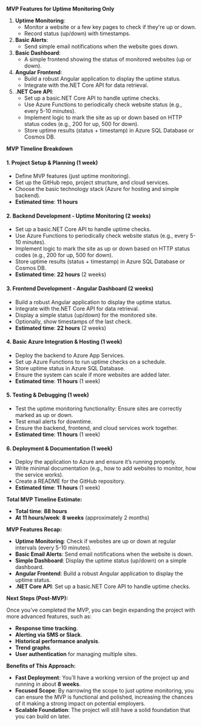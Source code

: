 **MVP Features for Uptime Monitoring Only**

1. **Uptime Monitoring**:
	* Monitor a website or a few key pages to check if they're up or down.
	* Record status (up/down) with timestamps.
2. **Basic Alerts**:
	* Send simple email notifications when the website goes down.
3. **Basic Dashboard**:
	* A simple frontend showing the status of monitored websites (up or down).
4. **Angular Frontend**:
	* Build a robust Angular application to display the uptime status.
	* Integrate with the.NET Core API for data retrieval.
5. **.NET Core API**:
	* Set up a basic.NET Core API to handle uptime checks.
	* Use Azure Functions to periodically check website status (e.g., every 5-10 minutes).
	* Implement logic to mark the site as up or down based on HTTP status codes (e.g., 200 for up, 500 for down).
	* Store uptime results (status + timestamp) in Azure SQL Database or Cosmos DB.

**MVP Timeline Breakdown**

#### 1. **Project Setup & Planning (1 week)**

* Define MVP features (just uptime monitoring).
* Set up the GitHub repo, project structure, and cloud services.
* Choose the basic technology stack (Azure for hosting and simple backend).
* **Estimated time**: **11 hours**

#### 2. **Backend Development - Uptime Monitoring (2 weeks)**

* Set up a basic.NET Core API to handle uptime checks.
* Use Azure Functions to periodically check website status (e.g., every 5-10 minutes).
* Implement logic to mark the site as up or down based on HTTP status codes (e.g., 200 for up, 500 for down).
* Store uptime results (status + timestamp) in Azure SQL Database or Cosmos DB.
* **Estimated time**: **22 hours** (2 weeks)

#### 3. **Frontend Development - Angular Dashboard (2 weeks)**

* Build a robust Angular application to display the uptime status.
* Integrate with the.NET Core API for data retrieval.
* Display a simple status (up/down) for the monitored site.
* Optionally, show timestamps of the last check.
* **Estimated time**: **22 hours** (2 weeks)

#### 4. **Basic Azure Integration & Hosting (1 week)**

* Deploy the backend to Azure App Services.
* Set up Azure Functions to run uptime checks on a schedule.
* Store uptime status in Azure SQL Database.
* Ensure the system can scale if more websites are added later.
* **Estimated time**: **11 hours** (1 week)

#### 5. **Testing & Debugging (1 week)**

* Test the uptime monitoring functionality: Ensure sites are correctly marked as up or down.
* Test email alerts for downtime.
* Ensure the backend, frontend, and cloud services work together.
* **Estimated time**: **11 hours** (1 week)

#### 6. **Deployment & Documentation (1 week)**

* Deploy the application to Azure and ensure it’s running properly.
* Write minimal documentation (e.g., how to add websites to monitor, how the service works).
* Create a README for the GitHub repository.
* **Estimated time**: **11 hours** (1 week)

**Total MVP Timeline Estimate:**

* **Total time**: **88 hours**
* **At 11 hours/week**: **8 weeks** (approximately 2 months)

**MVP Features Recap:**

* **Uptime Monitoring**: Check if websites are up or down at regular intervals (every 5-10 minutes).
* **Basic Email Alerts**: Send email notifications when the website is down.
* **Simple Dashboard**: Display the uptime status (up/down) on a simple dashboard.
* **Angular Frontend**: Build a robust Angular application to display the uptime status.
* **.NET Core API**: Set up a basic.NET Core API to handle uptime checks.

**Next Steps (Post-MVP):**

Once you’ve completed the MVP, you can begin expanding the project with more advanced features, such as:

* **Response time tracking**.
* **Alerting via SMS or Slack**.
* **Historical performance analysis**.
* **Trend graphs**.
* **User authentication** for managing multiple sites.

**Benefits of This Approach:**

* **Fast Deployment**: You’ll have a working version of the project up and running in about **8 weeks**.
* **Focused Scope**: By narrowing the scope to just uptime monitoring, you can ensure the MVP is functional and polished, increasing the chances of it making a strong impact on potential employers.
* **Scalable Foundation**: The project will still have a solid foundation that you can build on later.